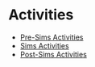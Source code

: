# Activities

* [Pre-Sims Activities](pre-sims.md)
* [Sims Activities](sims.md)
* [Post-Sims Activities](post-sims.md)

